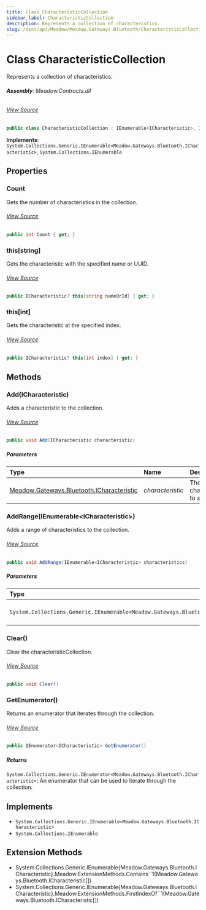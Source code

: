 ```yaml
---
title: Class CharacteristicCollection
sidebar_label: CharacteristicCollection
description: Represents a collection of characteristics.
slug: /docs/api/Meadow/Meadow.Gateways.Bluetooth/CharacteristicCollection
---
```

# Class CharacteristicCollection
Represents a collection of characteristics.

###### **Assembly**: Meadow.Contracts.dll
###### [View Source](https://github.com/WildernessLabs/Meadow.Contracts.git/blob/develop/Source/Meadow.Contracts/Gateways/Bluetooth/CharacteristicCollection.cs#L11)
```csharp title="Declaration"
public class CharacteristicCollection : IEnumerable<ICharacteristic>, IEnumerable
```
**Implements:**  
`System.Collections.Generic.IEnumerable<Meadow.Gateways.Bluetooth.ICharacteristic>`, `System.Collections.IEnumerable`

## Properties
### Count
Gets the number of characteristics in the collection.
###### [View Source](https://github.com/WildernessLabs/Meadow.Contracts.git/blob/develop/Source/Meadow.Contracts/Gateways/Bluetooth/CharacteristicCollection.cs#L25)
```csharp title="Declaration"
public int Count { get; }
```
### this[string]
Gets the characteristic with the specified name or UUID.
###### [View Source](https://github.com/WildernessLabs/Meadow.Contracts.git/blob/develop/Source/Meadow.Contracts/Gateways/Bluetooth/CharacteristicCollection.cs#L82)
```csharp title="Declaration"
public ICharacteristic? this[string nameOrId] { get; }
```
### this[int]
Gets the characteristic at the specified index.
###### [View Source](https://github.com/WildernessLabs/Meadow.Contracts.git/blob/develop/Source/Meadow.Contracts/Gateways/Bluetooth/CharacteristicCollection.cs#L100)
```csharp title="Declaration"
public ICharacteristic? this[int index] { get; }
```
## Methods
### Add(ICharacteristic)
Adds a characteristic to the collection.
###### [View Source](https://github.com/WildernessLabs/Meadow.Contracts.git/blob/develop/Source/Meadow.Contracts/Gateways/Bluetooth/CharacteristicCollection.cs#L34)
```csharp title="Declaration"
public void Add(ICharacteristic characteristic)
```

##### Parameters

| Type | Name | Description |
|:--- |:--- |:--- |
| [Meadow.Gateways.Bluetooth.ICharacteristic](../Meadow.Gateways.Bluetooth/ICharacteristic) | *characteristic* | The characteristic to add. |

### AddRange(IEnumerable&lt;ICharacteristic&gt;)
Adds a range of characteristics to the collection.
###### [View Source](https://github.com/WildernessLabs/Meadow.Contracts.git/blob/develop/Source/Meadow.Contracts/Gateways/Bluetooth/CharacteristicCollection.cs#L43)
```csharp title="Declaration"
public void AddRange(IEnumerable<ICharacteristic> characteristics)
```

##### Parameters

| Type | Name | Description |
|:--- |:--- |:--- |
| `System.Collections.Generic.IEnumerable<Meadow.Gateways.Bluetooth.ICharacteristic>` | *characteristics* | The characteristics to add. |

### Clear()
Clear the characteristicCollection.
###### [View Source](https://github.com/WildernessLabs/Meadow.Contracts.git/blob/develop/Source/Meadow.Contracts/Gateways/Bluetooth/CharacteristicCollection.cs#L54)
```csharp title="Declaration"
public void Clear()
```
### GetEnumerator()
Returns an enumerator that iterates through the collection.
###### [View Source](https://github.com/WildernessLabs/Meadow.Contracts.git/blob/develop/Source/Meadow.Contracts/Gateways/Bluetooth/CharacteristicCollection.cs#L63)
```csharp title="Declaration"
public IEnumerator<ICharacteristic> GetEnumerator()
```

##### Returns

`System.Collections.Generic.IEnumerator<Meadow.Gateways.Bluetooth.ICharacteristic>`: An enumerator that can be used to iterate through the collection.
## Implements

* `System.Collections.Generic.IEnumerable<Meadow.Gateways.Bluetooth.ICharacteristic>`
* `System.Collections.IEnumerable`
## Extension Methods
* System.Collections.Generic.IEnumerable&#123;Meadow.Gateways.Bluetooth.ICharacteristic&#125;.Meadow.ExtensionMethods.Contains``1(Meadow.Gateways.Bluetooth.ICharacteristic[])
* System.Collections.Generic.IEnumerable&#123;Meadow.Gateways.Bluetooth.ICharacteristic&#125;.Meadow.ExtensionMethods.FirstIndexOf``1(Meadow.Gateways.Bluetooth.ICharacteristic[])
